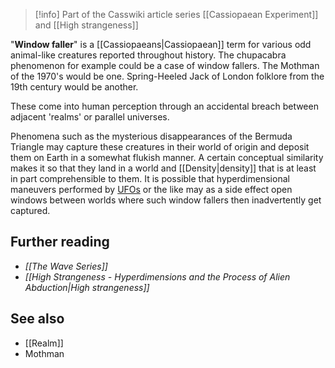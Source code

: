 
> [!info] Part of the Casswiki article series [[Cassiopaean Experiment]] and [[High strangeness]]

"**Window faller**" is a [[Cassiopaeans|Cassiopaean]] term for various odd animal-like creatures reported throughout history. The chupacabra phenomenon for example could be a case of window fallers. The Mothman of the 1970's would be one. Spring-Heeled Jack of London folklore from the 19th century would be another.

These come into human perception through an accidental breach between adjacent 'realms' or parallel universes.

Phenomena such as the mysterious disappearances of the Bermuda Triangle may capture these creatures in their world of origin and deposit them on Earth in a somewhat flukish manner. A certain conceptual similarity makes it so that they land in a world and [[Density|density]] that is at least in part comprehensible to them. It is possible that hyperdimensional maneuvers performed by [UFOs]([[UFO]]) or the like may as a side effect open windows between worlds where such window fallers then inadvertently get captured.

Further reading
---------------

*   _[[The Wave Series]]_
*   _[[High Strangeness - Hyperdimensions and the Process of Alien Abduction|High strangeness]]_

See also
--------
*   [[Realm]]
*   Mothman